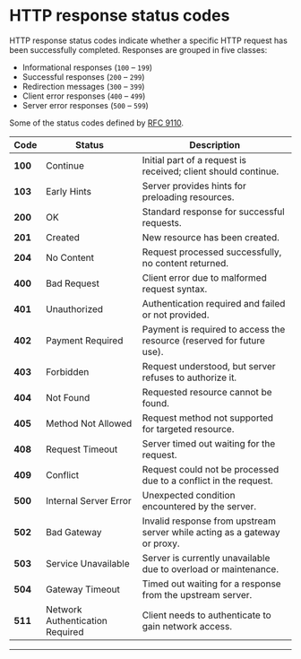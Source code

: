 # HTTP response status codes
HTTP response status codes indicate whether a specific HTTP request has been successfully completed. Responses are grouped in five classes:

- Informational responses (`100` – `199`)
- Successful responses (`200` – `299`)
- Redirection messages (`300` – `399`)
- Client error responses (`400` – `499`)
- Server error responses (`500` – `599`)

Some of the status codes defined by [RFC 9110](https://httpwg.org/specs/rfc9110.html#overview.of.status.codes).

| **Code** | **Status**                    | **Description**                                                                                  |
|----------|-------------------------------|--------------------------------------------------------------------------------------------------|
| **100**  | Continue                      | Initial part of a request is received; client should continue.                                   |
| **103**  | Early Hints                   | Server provides hints for preloading resources.                                                  |
| **200**  | OK                            | Standard response for successful requests.                                                       |
| **201**  | Created                       | New resource has been created.                                                                   |
| **204**  | No Content                    | Request processed successfully, no content returned.                                             |
| **400**  | Bad Request                   | Client error due to malformed request syntax.                                                    |
| **401**  | Unauthorized                  | Authentication required and failed or not provided.                                              |
| **402**  | Payment Required              | Payment is required to access the resource (reserved for future use).                            |
| **403**  | Forbidden                     | Request understood, but server refuses to authorize it.                                          |
| **404**  | Not Found                     | Requested resource cannot be found.                                                              |
| **405**  | Method Not Allowed            | Request method not supported for targeted resource.                                              |
| **408**  | Request Timeout               | Server timed out waiting for the request.                                                        |
| **409**  | Conflict                      | Request could not be processed due to a conflict in the request.                                 |
| **500**  | Internal Server Error         | Unexpected condition encountered by the server.                                                  |
| **502**  | Bad Gateway                   | Invalid response from upstream server while acting as a gateway or proxy.                        |
| **503**  | Service Unavailable           | Server is currently unavailable due to overload or maintenance.                                  |
| **504**  | Gateway Timeout               | Timed out waiting for a response from the upstream server.                                       |
| **511**  | Network Authentication Required | Client needs to authenticate to gain network access.                                            |

---